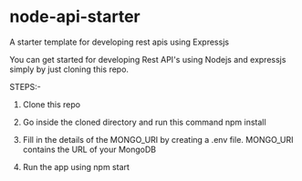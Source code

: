 # node-api-starter
A starter template for developing rest apis using Expressjs

You can get started for developing Rest API's using Nodejs and expressjs simply by just cloning this repo.

STEPS:-

1) Clone this repo

2) Go inside the cloned directory and run this command
npm install

3) Fill in the details of the MONGO_URI by creating a .env file. MONGO_URI contains the URL of your MongoDB

4) Run the app using npm start
